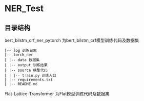 # NER_Test

## 目录结构
bert_bilstm_crf_ner_pytorch 为bert_bilstm_crf模型训练代码及数据集
```text
|-- log 训练日志
|-- torch_ner 
| |-- data 数据集
| |-- output 训练结果
| |-- source 模型代码
| | |-- train.py 训练入口
| |-- requirements.txt
| |-- README.md
```

Flat-Lattice-Transformer 为Flat模型训练代码及数据集
```text

```